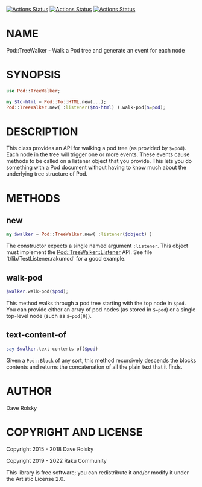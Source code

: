 [![Actions Status](https://github.com/raku-community-modules/Pod-TreeWalker/actions/workflows/linux.yml/badge.svg)](https://github.com/raku-community-modules/Pod-TreeWalker/actions) [![Actions Status](https://github.com/raku-community-modules/Pod-TreeWalker/actions/workflows/macos.yml/badge.svg)](https://github.com/raku-community-modules/Pod-TreeWalker/actions) [![Actions Status](https://github.com/raku-community-modules/Pod-TreeWalker/actions/workflows/windows.yml/badge.svg)](https://github.com/raku-community-modules/Pod-TreeWalker/actions)

NAME
====

Pod::TreeWalker - Walk a Pod tree and generate an event for each node

SYNOPSIS
========

```raku
use Pod::TreeWalker;

my $to-html = Pod::To::HTML.new(...);
Pod::TreeWalker.new( :listener($to-html) ).walk-pod($=pod);
```

DESCRIPTION
===========

This class provides an API for walking a pod tree (as provided by `$=pod`). Each node in the tree will trigger one or more events. These events cause methods to be called on a listener object that you provide. This lets you do something with a Pod document without having to know much about the underlying tree structure of Pod.

METHODS
=======

new
---

```raku
my $walker = Pod::TreeWalker.new( :listener($object) )
```

The constructor expects a single named argument `:listener`. This object must implement the [Pod::TreeWalker::Listener](Pod::TreeWalker::Listener) API. See file 't/lib/TestListener.rakumod' for a good example.

walk-pod
--------

```raku
$walker.walk-pod($pod);
```

This method walks through a pod tree starting with the top node in `$pod`. You can provide either an array of pod nodes (as stored in `$=pod`) or a single top-level node (such as `$=pod[0]`).

text-content-of
---------------

```raku
say $walker.text-contents-of($pod)
```

Given a `Pod::Block` of any sort, this method recursively descends the blocks contents and returns the concatenation of all the plain text that it finds.

AUTHOR
======

Dave Rolsky

COPYRIGHT AND LICENSE
=====================

Copyright 2015 - 2018 Dave Rolsky

Copyright 2019 - 2022 Raku Community

This library is free software; you can redistribute it and/or modify it under the Artistic License 2.0.

